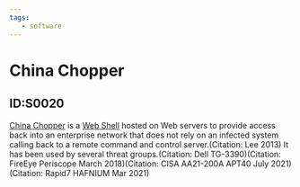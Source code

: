```yaml
---
tags:
   - software
---
```

# China Chopper
## ID:S0020
[China Chopper](/mitre/software/S0020) is a [Web Shell](/mitre/techniques/T1505/003) hosted on Web servers to provide access back into an enterprise network that does not rely on an infected system calling back to a remote command and control server.(Citation: Lee 2013) It has been used by several threat groups.(Citation: Dell TG-3390)(Citation: FireEye Periscope March 2018)(Citation: CISA AA21-200A APT40 July 2021)(Citation: Rapid7 HAFNIUM Mar 2021)
